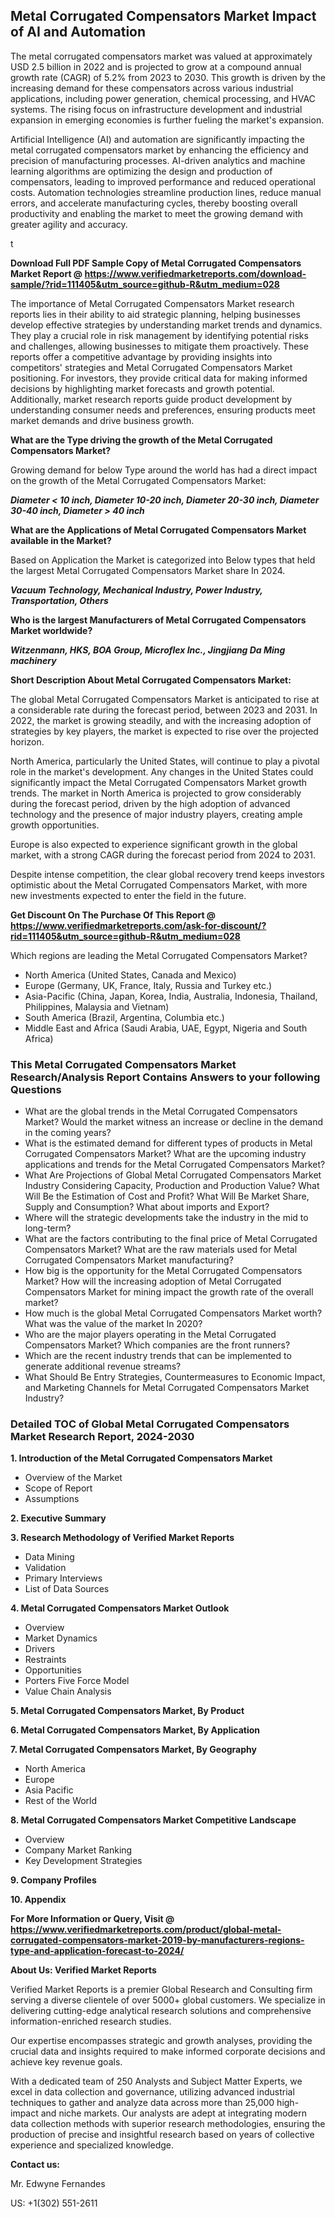 <h2>Metal Corrugated Compensators Market Impact of AI and Automation</h2><p>The metal corrugated compensators market was valued at approximately USD 2.5 billion in 2022 and is projected to grow at a compound annual growth rate (CAGR) of 5.2% from 2023 to 2030. This growth is driven by the increasing demand for these compensators across various industrial applications, including power generation, chemical processing, and HVAC systems. The rising focus on infrastructure development and industrial expansion in emerging economies is further fueling the market's expansion.</p><p>Artificial Intelligence (AI) and automation are significantly impacting the metal corrugated compensators market by enhancing the efficiency and precision of manufacturing processes. AI-driven analytics and machine learning algorithms are optimizing the design and production of compensators, leading to improved performance and reduced operational costs. Automation technologies streamline production lines, reduce manual errors, and accelerate manufacturing cycles, thereby boosting overall productivity and enabling the market to meet the growing demand with greater agility and accuracy.</p>t</p><p id="" class=""><strong>Download Full PDF Sample Copy of Metal Corrugated Compensators Market Report @ <a href="https://www.verifiedmarketreports.com/download-sample/?rid=111405&utm_source=github-R&utm_medium=028" target="_blank">https://www.verifiedmarketreports.com/download-sample/?rid=111405&utm_source=github-R&utm_medium=028</a></strong></p><p>The importance of&nbsp;Metal Corrugated Compensators Market research reports lies in their ability to aid strategic planning, helping businesses develop effective strategies by understanding market trends and dynamics. They play a crucial role in risk management by identifying potential risks and challenges, allowing businesses to mitigate them proactively. These reports offer a competitive advantage by providing insights into competitors' strategies and Metal Corrugated Compensators Market positioning. For investors, they provide critical data for making informed decisions by highlighting market forecasts and growth potential. Additionally, market research reports guide product development by understanding consumer needs and preferences, ensuring products meet market demands and drive business growth.</p><p><strong>What are the&nbsp;Type driving the growth of the Metal Corrugated Compensators Market?</strong></p><p id="" class="">Growing demand for below Type around the world has had a direct impact on the growth of the Metal Corrugated Compensators Market:</p><em><strong>Diameter < 10 inch, Diameter 10-20 inch, Diameter 20-30 inch, Diameter 30-40 inch, Diameter > 40 inch</strong></em></p><strong>What are the&nbsp;Applications&nbsp;of Metal Corrugated Compensators Market available in the Market?</strong></p><p id="" class="">Based on Application the Market is categorized into Below types that held the largest Metal Corrugated Compensators Market share In 2024.</p><em><strong>Vacuum Technology, Mechanical Industry, Power Industry, Transportation, Others</strong></em></p><strong>Who is the largest Manufacturers of Metal Corrugated Compensators Market worldwide?</strong></p><p><em><strong>Witzenmann, HKS, BOA Group, Microflex Inc., Jingjiang Da Ming machinery</strong></em></p><p id="" class=""><strong>Short Description About Metal Corrugated Compensators Market:</strong></p><p>The global Metal Corrugated Compensators Market is anticipated to rise at a considerable rate during the forecast period, between 2023 and 2031. In 2022, the market is growing steadily, and with the increasing adoption of strategies by key players, the market is expected to rise over the projected horizon.</p><p>North America, particularly the United States, will continue to play a pivotal role in the market's development. Any changes in the United States could significantly impact the Metal Corrugated Compensators Market growth trends. The market in North America is projected to grow considerably during the forecast period, driven by the high adoption of advanced technology and the presence of major industry players, creating ample growth opportunities.</p><p>Europe is also expected to experience significant growth in the global market, with a strong CAGR during the forecast period from 2024 to 2031.</p><p>Despite intense competition, the clear global recovery trend keeps investors optimistic about the Metal Corrugated Compensators Market, with more new investments expected to enter the field in the future.</p><p id="" class=""><strong>Get Discount On The Purchase Of This Report @ <a href="https://www.verifiedmarketreports.com/ask-for-discount/?rid=111405&utm_source=github-R&utm_medium=028" target="_blank">https://www.verifiedmarketreports.com/ask-for-discount/?rid=111405&utm_source=github-R&utm_medium=028</a></strong></p>Which regions are leading the Metal Corrugated Compensators Market?</p><ul><li>North America (United States, Canada and Mexico)</li><li>Europe (Germany, UK, France, Italy, Russia and Turkey etc.)</li><li>Asia-Pacific (China, Japan, Korea, India, Australia, Indonesia, Thailand, Philippines, Malaysia and Vietnam)</li><li>South America (Brazil, Argentina, Columbia etc.)</li><li>Middle East and Africa (Saudi Arabia, UAE, Egypt, Nigeria and South Africa)</li></ul><h3 id="" class="">This Metal Corrugated Compensators Market Research/Analysis Report Contains Answers to your following Questions</h3><ul><li>What are the global trends in the Metal Corrugated Compensators Market? Would the market witness an increase or decline in the demand in the coming years?</li><li>What is the estimated demand for different types of products in Metal Corrugated Compensators Market? What are the upcoming industry applications and trends for the Metal Corrugated Compensators Market?</li><li>What Are Projections of Global Metal Corrugated Compensators Market Industry Considering Capacity, Production and Production Value? What Will Be the Estimation of Cost and Profit? What Will Be Market Share, Supply and Consumption? What about imports and Export?</li><li>Where will the strategic developments take the industry in the mid to long-term?</li><li>What are the factors contributing to the final price of Metal Corrugated Compensators Market? What are the raw materials used for Metal Corrugated Compensators Market manufacturing?</li><li>How big is the opportunity for the Metal Corrugated Compensators Market? How will the increasing adoption of Metal Corrugated Compensators Market for mining impact the growth rate of the overall market?</li><li>How much is the global Metal Corrugated Compensators Market worth? What was the value of the market In 2020?</li><li>Who are the major players operating in the Metal Corrugated Compensators Market? Which companies are the front runners?</li><li>Which are the recent industry trends that can be implemented to generate additional revenue streams?</li><li>What Should Be Entry Strategies, Countermeasures to Economic Impact, and Marketing Channels for Metal Corrugated Compensators Market Industry?</li></ul><h3 id="" class="">Detailed TOC of Global Metal Corrugated Compensators Market Research Report, 2024-2030</h3><p id="" class=""><strong>1. Introduction of the Metal Corrugated Compensators Market</strong></p><ul><li>Overview of the Market</li><li>Scope of Report</li><li>Assumptions</li></ul><p id="" class=""><strong>2. Executive Summary</strong></p><p id="" class=""><strong>3. Research Methodology of Verified Market Reports</strong></p><ul><li>Data Mining</li><li>Validation</li><li>Primary Interviews</li><li>List of Data Sources</li></ul><p id="" class=""><strong>4. Metal Corrugated Compensators Market Outlook</strong></p><ul><li>Overview</li><li>Market Dynamics</li><li>Drivers</li><li>Restraints</li><li>Opportunities</li><li>Porters Five Force Model</li><li>Value Chain Analysis</li></ul><p id="" class=""><strong>5. Metal Corrugated Compensators Market, By Product</strong></p><p id="" class=""><strong>6. Metal Corrugated Compensators Market, By Application</strong></p><p id="" class=""><strong>7. Metal Corrugated Compensators Market, By Geography</strong></p><ul><li>North America</li><li>Europe</li><li>Asia Pacific</li><li>Rest of the World</li></ul><p id="" class=""><strong>8. Metal Corrugated Compensators Market Competitive Landscape</strong></p><ul><li>Overview</li><li>Company Market Ranking</li><li>Key Development Strategies</li></ul><p id="" class=""><strong>9. Company Profiles</strong></p><p id="" class=""><strong>10. Appendix</strong></p><p id="" class=""><strong>For More Information or Query, Visit @ <a href="https://www.verifiedmarketreports.com/product/global-metal-corrugated-compensators-market-2019-by-manufacturers-regions-type-and-application-forecast-to-2024/" target="_blank">https://www.verifiedmarketreports.com/product/global-metal-corrugated-compensators-market-2019-by-manufacturers-regions-type-and-application-forecast-to-2024/</a></strong></p><p id="" class=""><strong>About Us: Verified Market Reports</strong></p><p id="" class="">Verified Market Reports is a premier Global Research and Consulting firm serving a diverse clientele of over 5000+ global customers. We specialize in delivering cutting-edge analytical research solutions and comprehensive information-enriched research studies.</p><p id="" class="">Our expertise encompasses strategic and growth analyses, providing the crucial data and insights required to make informed corporate decisions and achieve key revenue goals.</p><p id="" class="">With a dedicated team of 250 Analysts and Subject Matter Experts, we excel in data collection and governance, utilizing advanced industrial techniques to gather and analyze data across more than 25,000 high-impact and niche markets. Our analysts are adept at integrating modern data collection methods with superior research methodologies, ensuring the production of precise and insightful research based on years of collective experience and specialized knowledge.</p><p id="" class=""><strong>Contact us:</strong></p><p id="" class="">Mr. Edwyne Fernandes</p><p id="" class="">US: +1(302) 551-2611</p>